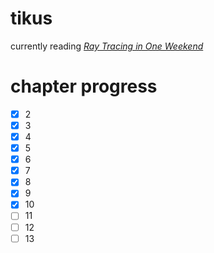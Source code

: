 # tikus
currently reading [_Ray Tracing in One Weekend_](https://raytracing.github.io/books/RayTracingInOneWeekend.html)

# chapter progress
- [x] 2
- [x] 3
- [x] 4
- [x] 5
- [x] 6
- [x] 7
- [x] 8
- [x] 9
- [x] 10
- [ ] 11
- [ ] 12
- [ ] 13
